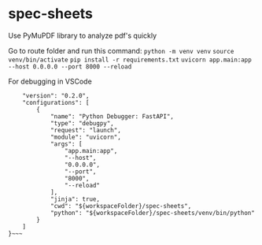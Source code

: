 # spec-sheets
Use PyMuPDF library to analyze pdf's quickly

Go to route folder and run this command:
```python -m venv venv```
```source venv/bin/activate```
```pip install -r requirements.txt```
```uvicorn app.main:app --host 0.0.0.0 --port 8000 --reload```

For debugging in VSCode
~~~{
    "version": "0.2.0",
    "configurations": [
        {
            "name": "Python Debugger: FastAPI",
            "type": "debugpy",
            "request": "launch",
            "module": "uvicorn",
            "args": [
                "app.main:app",
                "--host",
                "0.0.0.0",
                "--port",
                "8000",
                "--reload"
            ],
            "jinja": true,
            "cwd": "${workspaceFolder}/spec-sheets",
            "python": "${workspaceFolder}/spec-sheets/venv/bin/python"
        }
    ]
}~~~